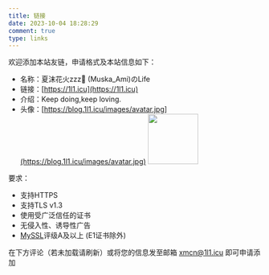 ```yaml
---
title: 链接
date: 2023-10-04 18:28:29
comment: true
type: links
---
```

欢迎添加本站友链，申请格式及本站信息如下：

- 名称：夏沫花火zzz🌙 (Muska_Ami)のLife
- 链接：[https://1l1.icu](https://1l1.icu)
- 介绍：Keep doing,keep loving.
- 头像：[https://blog.1l1.icu/images/avatar.jpg](https://blog.1l1.icu/images/avatar.jpg)
    <img src="https://blog.1l1.icu/images/avatar.jpg" style="width: 100px;height:100px">

要求：

- 支持HTTPS
- 支持TLS v1.3
- 使用受广泛信任的证书
- 无侵入性、诱导性广告
- [MySSL](https://myssl.com)评级A及以上 (E1证书除外)

在下方评论（若未加载请刷新）或将您的信息发至邮箱 [xmcn@1l1.icu](mailto:xmcn@1l1.icu) 即可申请添加
